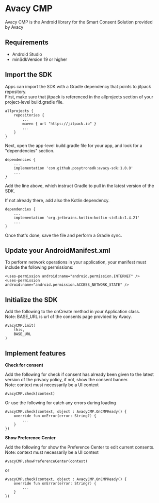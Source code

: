 # Avacy CMP

Avacy CMP is the Android library for the Smart Consent Solution provided by Avacy

## Requirements

* Android Studio
* minSdkVersion 19 or higher


## Import the SDK

Apps can import the SDK with a Gradle dependency that points to jitpack repository.  
First, make sure that jitpack is referenced in the allprojects section of your project-level build.gradle file.

```
allprojects {
    repositories {
		...
		maven { url "https://jitpack.io" }
		...
	}
}

```

Next, open the app-level build.gradle file for your app, and look for a "dependencies" section.

```
dependencies {
	...
	implementation 'com.github.posytronsdk:avacy-sdk:1.0.0'
	...
}
```
Add the line above, which instruct Gradle to pull in the latest version of the SDK.

If not already there, add also the Kotlin dependency.

```
dependencies {
    ...
	implementation 'org.jetbrains.kotlin:kotlin-stdlib:1.4.21'
    ...
}
```

Once that's done, save the file and perform a Gradle sync.

## Update your AndroidManifest.xml

To perform network operations in your application, your manifest must include the following permissions:

```
<uses-permission android:name="android.permission.INTERNET" />
<uses-permission android:name="android.permission.ACCESS_NETWORK_STATE" />	
```

## Initialize the SDK

Add the following to the onCreate method in your Application class.  
Note: BASE_URL is url of the consents page provided by Avacy.

```
AvacyCMP.init(
	this,
	BASE_URL
)
```
## Implement features

**Check for consent**

Add the following for check if consent has already been given to the latest version of the privacy policy, if not, show the consent banner.  
Note: context must necessarily be a UI context

```
AvacyCMP.check(context)
```

Or use the following for catch any errors during loading

```
AvacyCMP.check(context, object : AvacyCMP.OnCMPReady() {
	override fun onError(error: String?) {
		...
	}
})
```

**Show Preference Center**

Add the following for show the Preference Center to edit current consents.  
Note: context must necessarily be a UI context

```
AvacyCMP.showPreferenceCenter(context)
```

or

```
AvacyCMP.check(context, object : AvacyCMP.OnCMPReady() {
	override fun onError(error: String?) {
		...
	}
})
```